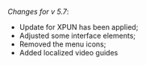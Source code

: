 _Changes for v 5.7_:
- Update for XPUN has been applied;
- Adjusted some interface elements;
- Removed the menu icons;
- Added localized video guides
